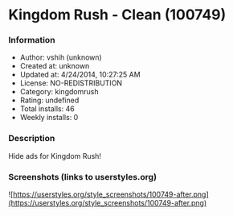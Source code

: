 # Kingdom Rush - Clean (100749)

### Information
- Author: vshih (unknown)
- Created at: unknown
- Updated at: 4/24/2014, 10:27:25 AM
- License: NO-REDISTRIBUTION
- Category: kingdomrush
- Rating: undefined
- Total installs: 46
- Weekly installs: 0


### Description
Hide ads for Kingdom Rush!


### Screenshots (links to userstyles.org)
![https://userstyles.org/style_screenshots/100749-after.png](https://userstyles.org/style_screenshots/100749-after.png)


